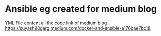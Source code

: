 # Ansible eg created for medium blog
YML File content all the code
link of medium blog https://suyash98garg.medium.com/docker-and-ansible-a176bae7bc18
